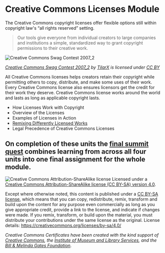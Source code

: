 # Creative Commons Licenses Module

The Creative Commons copyright licenses offer flexible options still within copyright law's “all rights reserved” setting. 

> Our tools give everyone from individual creators to large companies and institutions a simple, standardized way to grant copyright permissions to their creative work.

![Creative Commons Swag Contest 2007_2](https://github.com/creativecommons/cc-cert-core/blob/master/images/licenses/cc-shirt.jpg "Creative Commons Swag Contest 2007_2")

*[Creative Commons Swag Contest 2007_2](https://flickr.com/photos/tylerstefanich/2117607887 "Creative Commons Swag Contest 2007_2") by [TilarX](https://flickr.com/people/tylerstefanich) is licensed under [CC BY](https://creativecommons.org/licenses/by/2.0/)*

All Creative Commons licenses helps creators retain their copyright while permitting others to copy, distribute, and make some uses of their work. Every Creative Commons license also ensures licensors get the credit for their work they deserve. Creative Commons license works around the world and lasts as long as applicable copyright lasts.

* How Licenses Work with Copyright
* Overview of the Licenses
* Examples of Licenses in Action
* [Remixing Differently Licensed Works](licenses/remixed.md)
* Legal Precedence of Creative Commons Licenses

On completion of  these units the [final summit quest](licenses/summit-quest.md) combines learning from across all four units into one final assignment for the whole module.
----

![Creative Commons Attribution-ShareAlike license](https://github.com/creativecommons/cc-cert-edu/blob/master/images/cc-by-sa-88x31.png "CC BY-SA")
Licensed under a [Creative Commons Attribution-ShareAlike license (CC BY-SA) version 4.0](https://creativecommons.org/licenses/by-sa/4.0/).

Except where otherwise noted, this content is published under a [CC BY-SA license](https://creativecommons.org/licenses/by-sa/4.0/), which means that you can copy, redistribute, remix, transform and build upon the content for any purpose even commercially as long as you give appropriate credit, provide a link to the license, and indicate if changes were made. If you remix, transform, or build upon the material, you must distribute your contributions under the same license as the original.
License details: https://creativecommons.org/licenses/by-sa/4.0/

*Creative Commons Certificates have been created with the kind support of [Creative Commons](http://creativecommons.org/), the [Institute of Museum and Library Services](https://www.imls.gov/), and the [Bill &amp; Melinda Gates Foundation](http://www.gatesfoundation.org/).*